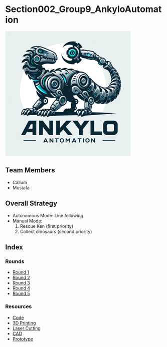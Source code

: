 # Section002_Group9_AnkyloAutomation

<img src="images/logo/logo.webp" alt="Screenshot" width="400"/>

## Team Members
- Callum
- Mustafa

## Overall Strategy
- Autonomous Mode: Line following 
- Manual Mode: 
  1. Rescue Ken (first priority)
  2. Collect dinosaurs (second priority)

## Index
### Rounds
- [Round 1](rounds/Round%201/)
- [Round 2](rounds/Round%202/)
- [Round 3](rounds/Round%203/)
- [Round 4](rounds/Round%204/)
- [Round 5](rounds/Round%205/)

### Resources
- [Code](code)
- [3D Printing](design_files/3D_printing/)
- [Laser Cutting](design_files/laser_cutting/)
- [CAD](design_files/CAD/)
- [Prototype](prototype)
